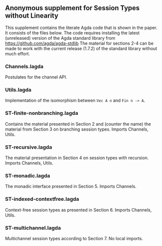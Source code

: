 ## Anonymous supplement for Session Types without Linearity

This supplement contains the literate Agda code that is shown in the paper.
It consists of the files below. The code requires installing the latest (unreleased) version of the Agda standard library from
https://github.com/agda/agda-stdlib
The material for sections 2-4 can be made to work with the current release (1.7.2) of the standard library without much effort. 

### Channels.lagda

Postulates for the channel API.

### Utils.lagda

Implementation of the isomorphism between `Vec A n` and `Fin n -> A`.

### ST-finite-nonbranching.lagda

Contains the material presented in Section 2 and (counter the name) the material from Section 3 on branching session types. Imports Channels, Utils.

### ST-recursive.lagda

The material presentation in Section 4 on session types with recursion.
Imports Channels, Utils.

### ST-monadic.lagda

The monadic interface presented in Section 5.
Imports Channels.

### ST-indexed-contextfree.lagda

Context-free session types as presented in Section 6. 
Imports Channels, Utils.

### ST-multichannel.lagda

Multichannel session types according to Section 7.
No local imports.
